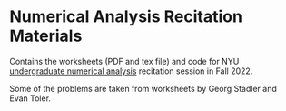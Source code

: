 
# Numerical Analysis Recitation Materials
Contains the worksheets (PDF and tex file) and code for NYU [undergraduate numerical analysis](https://math.nyu.edu/dynamic/courses/undergrad/math-ua-252/) recitation session in Fall 2022. 

Some of the problems are taken from worksheets by Georg Stadler and Evan Toler.
